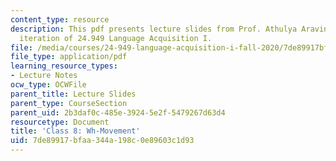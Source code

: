 ```yaml
---
content_type: resource
description: This pdf presents lecture slides from Prof. Athulya Aravind's fall 2020
  iteration of 24.949 Language Acquisition I.
file: /media/courses/24-949-language-acquisition-i-fall-2020/7de89917bfaa344a198c0e89603c1d93_MIT24_949f20_lec8.pdf
file_type: application/pdf
learning_resource_types:
- Lecture Notes
ocw_type: OCWFile
parent_title: Lecture Slides
parent_type: CourseSection
parent_uid: 2b3daf0c-485e-3924-5e2f-5479267d63d4
resourcetype: Document
title: 'Class 8: Wh-Movement'
uid: 7de89917-bfaa-344a-198c-0e89603c1d93
---
```

